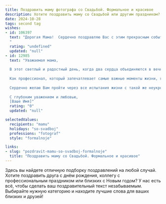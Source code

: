 ```yaml
---
title: Поздравить маму фотографа со Свадьбой. Формальное и красивое
description: Хотите поздравить маму со Свадьбой или другим праздником? Наш ИИ создаст незабываемое поздравление, а вы обязательно выделитесь среди других.  
date: 2024-10-28
tags: second tag
wishes:
- id: 106397
  text: "Дорогая Мама!  Сердечно поздравляю Вас с этим прекрасным событием – Вашей свадьбой! Желаю Вам долгих лет счастливой семейной жизни, наполненной любовью, взаимопониманием и радостью. Пусть Ваш союз будет таким же прекрасным и гармоничным, как лучшие из Ваших свадебных фотографий, которые, несомненно,  станут семейной реликвией.  Будьте счастливы!
  "
  rating: "undefined"
  updated: "null"
- id: 12985
  text: "Уважаемая мама,
  
  В этот светлый и радостный день, когда два сердца объединяются в вечное священное согласие, я с глубочайшим уважением и искренней радостью поздравляю Вас с днем Свадьбы. Пусть этот день станет началом новой главы в жизни, наполненной любовью, взаимопониманием и счастьем.
  
  Как профессионал, который запечатлевает самые важные моменты жизни, я знаю, насколько значимы и бесценны те мгновения, которые Вы сегодня переживаете. Пусть каждый кадр, запечатлевший этот день, будет напоминанием о неизменной любви и поддержке, которую Вы дарите друг другу.
  
  Сердечно желаю Вам пройти через все испытания жизни с такой же неукротимой энергией и оптимизмом, с каким Вы вступаете в этот брак. Пусть Ваш дом всегда будет наполнен теплом, уютом и радостью.
  
  С глубоким уважением и любовью,
  [Ваше Имя]"
  rating: "0"
  updated: "null"

selectedValues:
  recipients: "mamu"
  holidays: "so-svadboj"
  professions: "fotograf"
  style: "formalnoje"

links:
- slug: "pozdravit-mamu-so-svadboj-formalnoje"
  title: "Поздравить маму со Свадьбой. Формальное и красивое"
---
```


Здесь вы найдете отличную подборку поздравлений на любой случай. 
Хотите поздравить друга с днём рождения, коллегу с профессиональным праздником или близких с Новым годом? У нас есть всё, чтобы сделать ваш поздравительный текст незабываемым. Выбирайте нужную категорию и находите лучшие слова для ваших близких и друзей!
